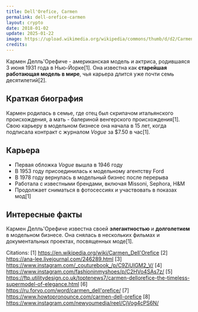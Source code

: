 ```yaml
---
title: Dell'Orefice, Carmen
permalink: dell-orefice-carmen
layout: crypto
date: 2018-01-02
update: 2025-01-22
image: https://upload.wikimedia.org/wikipedia/commons/thumb/d/d2/Carmen_Dell%27Orefice_September_2012_%28cropped%29.jpg/1200px-Carmen_Dell%27Orefice_September_2012_%28cropped%29.jpg
credits:
---
```


Кармен Делль'Орефиче - американская модель и актриса, родившаяся 3 июня 1931 года в Нью-Йорке[1]. Она известна как **старейшая работающая модель в мире**, чья карьера длится уже почти семь десятилетий[2].

## Краткая биография

Кармен родилась в семье, где отец был скрипачом итальянского происхождения, а мать - балериной венгерского происхождения[1]. Свою карьеру в модельном бизнесе она начала в 15 лет, когда подписала контракт с журналом *Vogue* за $7.50 в час[1].

## Карьера

- Первая обложка *Vogue* вышла в 1946 году
- В 1953 году присоединилась к модельному агентству Ford
- В 1978 году вернулась в модельный бизнес после перерыва
- Работала с известными брендами, включая Missoni, Sephora, H&M
- Продолжает сниматься в фотосессиях и участвовать в показах мод[1]

## Интересные факты

Кармен Делль'Орефиче известна своей **элегантностью** и **долголетием** в модельном бизнесе. Она снялась в нескольких фильмах и документальных проектах, посвященных моде[1].

Citations:
[1] https://en.wikipedia.org/wiki/Carmen_Dell'Orefice
[2] https://ana-lee.livejournal.com/246289.html
[3] https://www.instagram.com/_couturebook_/p/C9ZiUIGM2_V/
[4] https://www.instagram.com/fashioninmyshoes/p/C2HVo4SAs7z/
[5] https://ftp.utilitydesign.co.uk/toptenews7/carmen-dellorefice-the-timeless-supermodel-of-elegance.html
[6] https://ru.forvo.com/word/carmen_dell'orefice/
[7] https://www.howtopronounce.com/carmen-dell-orefice
[8] https://www.instagram.com/newyoumedia/reel/CjVog4cPS6N/
